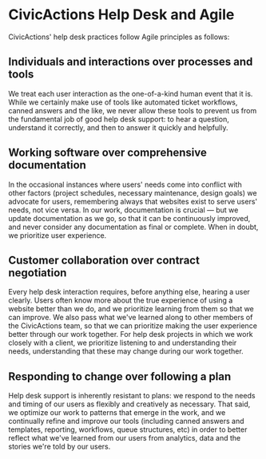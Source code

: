 # CivicActions Help Desk and Agile

CivicActions' help desk practices follow Agile principles as follows:

## Individuals and interactions over processes and tools

We treat each user interaction as the one-of-a-kind human event that it is. While we certainly make use of tools like automated ticket workflows, canned answers and the like, we never allow these tools to prevent us from the fundamental job of good help desk support: to hear a question, understand it correctly, and then to answer it quickly and helpfully.

## Working software over comprehensive documentation

In the occasional instances where users' needs come into conflict with other factors (project schedules, necessary maintenance, design goals) we advocate for users, remembering always that websites exist to serve users' needs, not vice versa. In our work, documentation is crucial — but we update documentation as we go, so that it can be continuously improved, and never consider any documentation as final or complete. When in doubt, we prioritize user experience.

## Customer collaboration over contract negotiation

Every help desk interaction requires, before anything else, hearing a user clearly. Users often know more about the true experience of using a website better than we do, and we prioritize learning from them so that we can improve. We also pass what we've learned along to other members of the CivicActions team, so that we can prioritize making the user experience better through our work together. For help desk projects in which we work closely with a client, we prioritize listening to and understanding their needs, understanding that these may change during our work together.

## Responding to change over following a plan

Help desk support is inherently resistant to plans: we respond to the needs and timing of our users as flexibly and creatively as necessary. That said, we optimize our work to patterns that emerge in the work, and we continually refine and improve our tools (including canned answers and templates, reporting, workflows, queue structures, etc) in order to better reflect what we've learned from our users from analytics, data and the stories we're told by our users.
